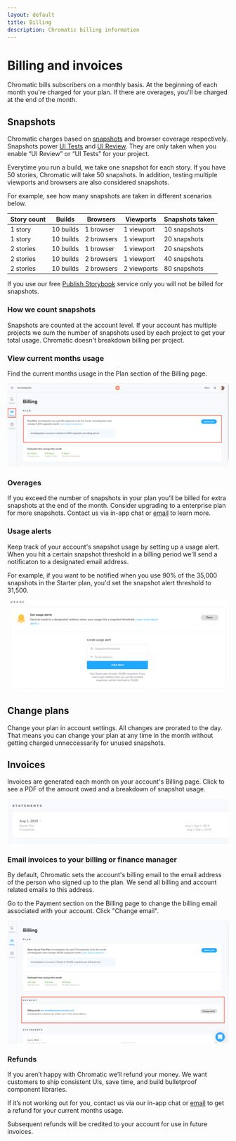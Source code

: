 ```yaml
---
layout: default
title: Billing
description: Chromatic billing information
---
```


# Billing and invoices

Chromatic bills subscribers on a monthly basis. At the beginning of each month you're charged for your plan. If there are overages, you'll be charged at the end of the month.

## Snapshots

Chromatic charges based on [snapshots](snapshots) and browser coverage respectively. Snapshots power [UI Tests](tests) and [UI Review](review). They are only taken when you enable “UI Review” or “UI Tests” for your project.

Everytime you run a build, we take one snapshot for each story. If you have 50 stories, Chromatic will take 50 snapshots. In addition, testing multiple viewports and browsers are also considered snapshots.

For example, see how many snapshots are taken in different scenarios below.

| Story count | Builds    | Browsers   | Viewports   | Snapshots taken |
| ----------- | --------- | ---------- | ----------- | --------------- |
| 1 story     | 10 builds | 1 browser  | 1 viewport  | 10 snapshots    |
| 1 story     | 10 builds | 2 browsers | 1 viewport  | 20 snapshots    |
| 2 stories   | 10 builds | 1 browser  | 1 viewport  | 20 snapshots    |
| 2 stories   | 10 builds | 2 browsers | 1 viewport  | 40 snapshots    |
| 2 stories   | 10 builds | 2 browsers | 2 viewports | 80 snapshots    |

<div class="aside">

If you use our free [Publish Storybook](setup) service only you will not be billed for snapshots.

</div>

### How we count snapshots

Snapshots are counted at the account level. If your account has multiple projects we sum the number of snapshots used by each project to get your total usage. Chromatic doesn't breakdown billing per project.

### View current months usage

Find the current months usage in the Plan section of the Billing page.

![Chromatic monthly snapshots used](img/article-view-snapshots-billing-screen.png)

### Overages

If you exceed the number of snapshots in your plan you’ll be billed for extra snapshots at the end of the month. Consider upgrading to a enterprise plan for more snapshots. Contact us via in-app chat or <a href="mailto:support@chromatic.com?Subject=Custom%20plan">email</a>
to learn more.

### Usage alerts

Keep track of your account's snapshot usage by setting up a usage alert. When you hit a certain snapshot threshold in a billing period we'll send a notificaton to a designated email address.

For example, if you want to be notified when you use 90% of the 35,000 snapshots in the Starter plan, you'd set the snapshot alert threshold to 31,500.

![Setup usage alerting](img/billing-usage-alert.png)

## Change plans

Change your plan in account settings. All changes are prorated to the day. That means you can change your plan at any time in the month without getting charged unneccessarily for unused snapshots.

## Invoices

Invoices are generated each month on your account's Billing page. Click to see a PDF of the amount owed and a breakdown of snapshot usage.

![Chromatic invoice statement](img/articles-chromatic-invoice-view-statements.png)

### Email invoices to your billing or finance manager

By default, Chromatic sets the account's billing email to the email address of the person who signed up to the plan. We send all billing and account related emails to this address.

Go to the Payment section on the Billing page to change the billing email associated with your account. Click "Change email".

![Chromatic billing](img/articles-chromatic-change-billing-email-billscreen.png)

### Refunds

If you aren’t happy with Chromatic we’ll refund your money. We want customers to ship consistent UIs, save time, and build bulletproof component libraries.

If it’s not working out for you, contact us via our in-app chat or [email](mailto:support@chromatic.com) to get a refund for your current months usage.

Subsequent refunds will be credited to your account for use in future invoices.
